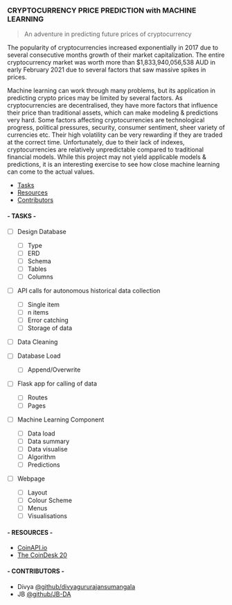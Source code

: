 
### CRYPTOCURRENCY PRICE PREDICTION with MACHINE LEARNING
> An adventure in predicting future prices of cryptocurrency

The popularity of cryptocurrencies increased exponentially in 2017 due to several consecutive months growth of their market capitalization. The entire cryptocurrency market was worth more than $1,833,940,056,538 AUD in early February 2021 due to several factors that saw massive spikes in prices.

Machine learning can work through many problems, but its application in predicting crypto prices may be limited by several factors. As cryptocurrencies are decentralised, they have more factors that influence their price than traditional assets, which can make modeling & predictions very hard. Some factors affecting cryptocurrencies are technological progress, political pressures, security, consumer sentiment, sheer variety of currencies etc. Their high volatility can be very rewarding if they are traded at the correct time. Unfortunately, due to their lack of indexes, cryptocurrencies are relatively unpredictable compared to traditional financial models.
While this project may not yield applicable models & predictions, it is an interesting exercise to see how close machine learning can come to the actual values.

* [Tasks](#--tasks--)
* [Resources](#--resources--)
* [Contributors](#--contributors--)

#### **- TASKS -**
 - [ ] Design Database
	 - [ ] Type
	 - [ ] ERD
	 - [ ] Schema
	 - [ ] Tables
	 - [ ] Columns
 
 - [ ] API calls for autonomous historical data collection
	 - [ ] Single item
	 - [ ] n items
	 - [ ] Error catching
	 - [ ] Storage of data
 
 - [ ] Data Cleaning 
 
 - [ ] Database Load
	- [ ] Append/Overwrite
 
 - [ ] Flask app for calling of data
	 - [ ] Routes
	 - [ ] Pages 
 
- [ ] Machine Learning Component
	- [ ] Data load
	- [ ] Data summary
	- [ ] Data visualise
	- [ ] Algorithm
	- [ ] Predictions

 - [ ] Webpage
	 - [ ] Layout
	 - [ ] Colour Scheme
	 - [ ] Menus
	 - [ ] Visualisations

#### **- RESOURCES -**
* [CoinAPI.io](https://www.coinapi.io/)
* [The CoinDesk 20](https://www.coindesk.com/coindesk20)

#### **- CONTRIBUTORS -**
* Divya [@github/divyagururajansumangala](https://github.com/divyagururajansumangala)
* JB [@github/JB-DA](https://github.com/JB-DA)



